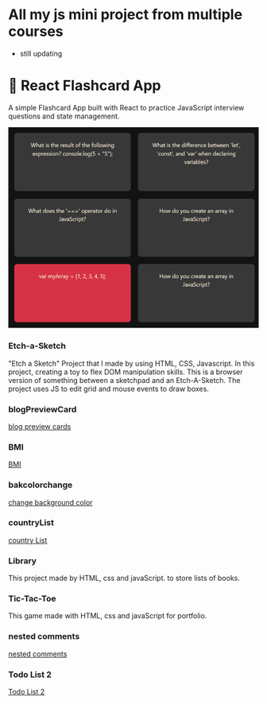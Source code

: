 # All my js mini project from multiple courses

- still updating

# 🧠 React Flashcard App

A simple Flashcard App built with React to practice JavaScript interview questions and state management.

![alt text](flashcard/public/img/flashcard.png)

### Etch-a-Sketch

"Etch a Sketch" Project that I made by using HTML, CSS, Javascript.
In this project, creating a toy to flex DOM manipulation skills.
This is a browser version of something between a sketchpad and an Etch-A-Sketch.
The project uses JS to edit grid and mouse events to draw boxes.

### blogPreviewCard

[blog preview cards](https://blogprevcards.netlify.app/)

### BMI

[BMI](https://c-bmi.netlify.app/)

### bakcolorchange

[change background color](https://bakcolorchange.netlify.app/)

### countryList

[country List](https://listofcountry.netlify.app/)

### Library

This project made by HTML, css and javaScript.
to store lists of books.

### Tic-Tac-Toe

This game made with HTML, css and javaScript for portfolio.

### nested comments

[nested comments](https://nstd-comments.netlify.app/)

### Todo List 2

[Todo List 2](https://listofday.netlify.app/)
